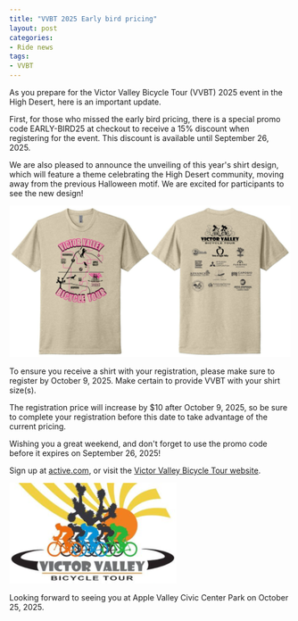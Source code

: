 ```yaml
---
title: "VVBT 2025 Early bird pricing"
layout: post
categories:
- Ride news
tags:
- VVBT
---
```


As you prepare for the Victor Valley Bicycle Tour (VVBT) 2025 event in the High Desert, here is an important update.

First, for those who missed the early bird pricing, there is a special promo code EARLY-BIRD25 at checkout to receive a 15% discount when registering for the event. This discount is available until September 26, 2025.

We are also pleased to announce the unveiling of this year's shirt design, which will feature a theme celebrating the High Desert community, moving away from the previous Halloween motif. We are excited for participants to see the new design!

![VVBT T-shirts](/assets/img/2025/2025-09-19-vvbt-t-shirts.jpg "2025-09-19-vvbt-t-shirts.jpg")

To ensure you receive a shirt with your registration, please make sure to register by October 9, 2025. Make certain to provide VVBT with your shirt size(s).

The registration price will increase by $10 after October 9, 2025, so be sure to complete your registration before this date to take advantage of the current pricing.

Wishing you a great weekend, and don't forget to use the promo code before it expires on September 26, 2025!

Sign up at [active.com](https://endurancecui.active.com/new/events/94241003/select-race?_p=2749137076817535&error=login_required&state=e26ae163-42cf-4b95-af35-7d02f3ab6f3f&mrrId=ef1bb05f-b94f-47ff-b48e-061c197e85f9&rcid=35553451-8680-42A6-9AC8-8A00BF858C2F&e4q=f29724af-c3b0-43d8-8b06-257ab183a545&e4p=0e090ce9-9298-47e7-89bb-d7941d9fbed1&e4ts=1751977192&e4c=active&e4e=snawe00000000&e4rt=Safetynet&e4h=e61ef5e3acbb6e3fe84201549e659198), or visit the [Victor Valley Bicycle Tour website](http://victorvalleybicycletour.com/index.php).

[![Victor Valley Bicycle Tour](/assets/img/2024/vvbt.png "Victor Valley Bicycle Tour")](https://www.active.com/orgs/victor-valley-bicycle-tour)

Looking forward to seeing you at Apple Valley Civic Center Park on October 25, 2025.
